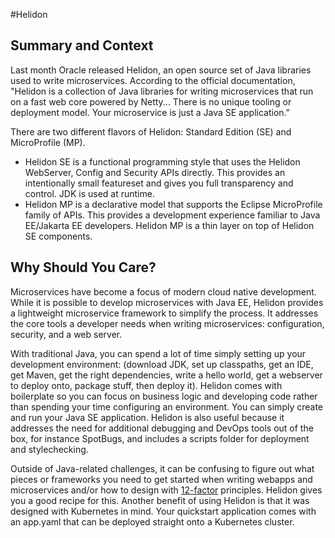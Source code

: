 #Helidon

## Summary and Context

Last month Oracle released Helidon, an open source set of Java libraries used to write microservices. According to the official documentation, "Helidon is a collection of Java libraries for writing microservices that run on a fast web core powered by Netty... There is no unique tooling or deployment model. Your microservice is just a Java SE application." 

There are two different flavors of Helidon: Standard Edition (SE) and MicroProfile (MP). 

- Helidon SE is a functional programming style that uses the Helidon WebServer, Config and Security APIs directly. This provides an intentionally small featureset and gives you full transparency and control. JDK is used at runtime. 
- Helidon MP is a declarative model that supports the Eclipse MicroProfile family of APIs. This provides a development experience familiar to Java EE/Jakarta EE developers. Helidon MP is a thin layer on top of Helidon SE components.

## Why Should You Care? 

Microservices have become a focus of modern cloud native development. While it is possible to develop microservices with Java EE, Helidon provides a lightweight microservice framework to simplify the process. It addresses the core tools a developer needs when writing microservices: configuration, security, and a web server.

With traditional Java, you can spend a lot of time simply setting up your development environment: (download JDK, set up classpaths, get an IDE, get Maven, get the right dependencies, write a hello world, get a webserver to deploy onto, package stuff, then deploy it). Helidon comes with boilerplate so you can focus on business logic and developing code rather than spending your time configuring an environment. You can simply create and run your Java SE application. Helidon is also useful because it addresses the need for additional debugging and DevOps tools out of the box, for instance SpotBugs, and includes a scripts folder for deployment and stylechecking. 

Outside of Java-related challenges, it can be confusing to figure out what pieces or frameworks you need to get started when writing webapps and microservices and/or how to design with [12-factor](https://12factor.net/) principles. Helidon gives you a good recipe for this. Another benefit of using Helidon is that it was designed with Kubernetes in mind. Your quickstart application comes with an app.yaml that can be deployed straight onto a Kubernetes cluster. 
